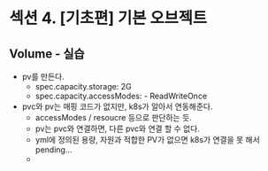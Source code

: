 # 섹션 4. [기초편] 기본 오브젝트

## Volume - 실습
- pv를 만든다. 
  - spec.capacity.storage: 2G
  - spec.capacity.accessModes: - ReadWriteOnce
- pvc와 pv는 매핑 코드가 없지만, k8s가 알아서 연동해준다.
  - accessModes / resoucre 등으로 판단하는 듯.
  - pv는 pvc와 연결하면, 다른 pvc와 연결 할 수 없다.
  - yml에 정의된 용량, 자원과 적합한 PV가 없으면 k8s가 연결을 못 해서 pending...
  - 
